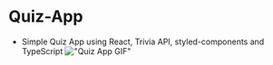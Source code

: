 # Quiz-App

- Simple Quiz App using React, Trivia API, styled-components and TypeScript
  !["Quiz App GIF"](https://github.com/Sepehr-Sobhani/Quiz-App/blob/main/docs/quiz-app-recording.gif)
